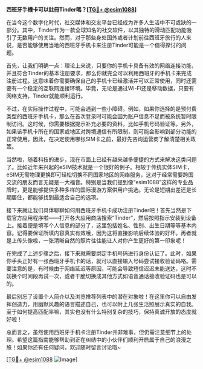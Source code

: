 **西班牙手機卡可以註冊Tinder嗎？[[TG💪+ @esim1088](https://t.me/s/esim1088)]**

在当今这个数字化时代，社交媒体和交友平台已经成为许多人生活中不可或缺的一部分。其中，Tinder作为一款全球知名的社交软件，以其独特的滑动匹配功能吸引了无数用户的关注。然而，对于那些身处国外或者计划前往西班牙旅行的人来说，是否能够使用当地的西班牙手机卡来注册Tinder可能是一个值得探讨的问题。

首先，让我们明确一点：理论上来说，只要你的手机卡具备有效的网络连接功能，并且符合Tinder的基本注册要求，那么你就完全可以利用西班牙的手机卡来完成注册过程。这意味着你需要确保自己的手机卡已经激活并可以正常使用，同时还需要有一个稳定的互联网连接环境。毕竟，无论是通过Wi-Fi还是移动数据，只要有网络支持，Tinder就能顺利运行。

不过，在实际操作过程中，可能会遇到一些小障碍。例如，如果你选择的是预付费类型的西班牙手机卡，那么在首次登录时可能会因为账户信息不足而被系统暂时限制访问。这时候，你需要根据提示补充必要的资料，比如手机号码验证等。另外，如果该手机卡所在的国家或地区对跨境通信有所限制，则可能会影响到部分功能的正常使用。因此，在决定使用哪张SIM卡之前，最好先咨询运营商了解清楚相关政策。

当然啦，随着科技的进步，现在市面上已经有越来越多便捷的方式来解决这类问题了。比如近年来兴起的eSIM技术就是一个很好的例子。相较于传统实体SIM卡，eSIM无需物理更换即可轻松切换不同国家地区的网络服务，这对于经常需要跨国交流的朋友而言无疑是一大福音。特别是当我们提到像“esim1088”这样的专业品牌时，更是能够提供多种多样的国际漫游方案供用户挑选。无论是短期出差还是长期居住，都能够找到最适合自己的选项。

接下来就让我们具体聊聊如何用西班牙手机卡成功注册Tinder吧！首先当然是下载官方应用程序啦——打开各大应用商店搜索“Tinder”，然后按照指示安装到设备上。接着便是填写个人信息的部分了，这里包括姓名、性别、出生日期等等基本内容。记得要保证所填内容真实有效哦，因为这将直接影响后续体验的好坏。再者就是上传头像啦，一张清晰自然的照片往往能让人对你产生更好的第一印象呢！

在完成了上述步骤之后，接下来就需要绑定手机号码进行身份认证了。此时，如果你手头正好有一张西班牙手机卡的话，就可以直接输入号码尝试接收验证码咯。需要注意的是，有时候由于网络延迟等原因，可能会导致短信迟迟未能送达，这时不妨换个时间段再试一次，或者干脆切换成其他方式如语音通话接收验证码也是可以的。

最后别忘了设置个人简介以及浏览推荐列表中的潜在对象啦！在这里你可以自由发挥创造力，用幽默风趣的语言描述自己，也可以附上几张生活照展示真实的自我。至于如何提高匹配率嘛，其实也没有什么特别复杂的技巧，保持真诚开放的态度就好啦！

总而言之，虽然使用西班牙手机卡注册Tinder并非难事，但仍需注意细节上的处理。希望这篇指南能够帮助到正在纠结中的小伙伴们顺利开启属于自己的浪漫之旅！如果你还有任何疑问，欢迎随时留言讨论哦~

[[TG💪+ @esim1088](https://t.me/s/esim1088) ![Image](https://i.postimg.cc/4NQfJmqS/Snipaste-2025-05-13-00-14-12.png)]